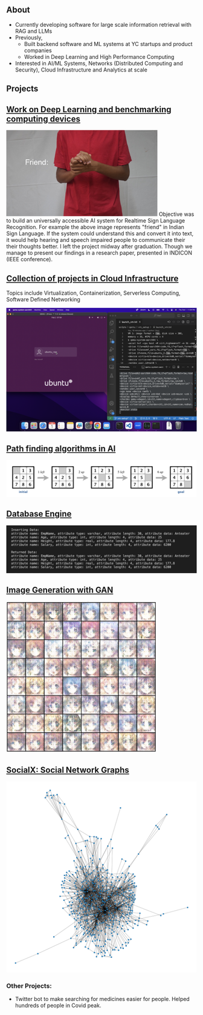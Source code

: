 ## About

* Currently developing software for large scale information retrieval with RAG and LLMs
* Previously,
  * Built backend software and ML systems at YC startups and product companies
  * Worked in Deep Learning and High Performance Computing
* Interested in AI/ML Systems, Networks (Distributed Computing and Security), Cloud Infrastructure and Analytics at scale

<!--
* Love building tech, especially Software and AI Systems that contribute positively to society. Such as in Climate, Healthcare, Accessibility, Education etc.
* Master's in Computer Science from Santa Clara University, California, US.
* Interests:
  * High Performance Computing (Quantum, Parallel and Distributed Computing)
  * AI (Vision and Language Models)
-->

## Projects

## [Work on Deep Learning and benchmarking computing devices](https://ieeexplore.ieee.org/document/9691542)
<img src="assets/sign-language-friend.JPG" width="400">
Objective was to build an universally accessible AI system for Realtime Sign Language Recognition. For example the above image represents "friend" in Indian Sign Language. If the system could understand this and convert it into text, it would help hearing and speech impaired people to communicate their their thoughts better. I left the project midway after graduation. Though we manage to present our findings in a research paper, presented in INDICON (IEEE conference).


## [Collection of projects in Cloud Infrastructure](https://github.com/eshaanrathi2/csen241)
Topics include Virtualization, Containerization, Serverless Computing, Software Defined Networking

<img src="assets/vm-with-qemu.png">



## [Path finding algorithms in AI](https://github.com/eshaanrathi2/Futurama)
![assets/n-puzzle.png](assets/n-puzzle.png)


## [Database Engine](https://github.com/eshaanrathi2/Fusion-DB)
![assets/fusion-db.png](assets/fusion-db.png)


## [Image Generation with GAN](https://github.com/eshaanrathi2/Generative-AI-Anime)
<!-- ![assets/gan-1.png](assets/gan-1.png)-->
<img src="assets/gan-1.png" width="400">
<!-- <img src="assets/gan-1.png" width="200"> -->


## [SocialX: Social Network Graphs](https://github.com/eshaanrathi2/SocialX)
<!-- ![assets/celegans.png](assets/celegans.png) -->
<img src="assets/celegans.png" width="600">


### Other Projects:
* Twitter bot to make searching for medicines easier for people. Helped hundreds of people in Covid peak.


<!-- <img src="assets/n-puzzle.png" width="200"> -->

<!--
**eshaanrathi2/eshaanrathi2** is a ✨ _special_ ✨ repository because its `README.md` (this file) appears on your GitHub profile.

Here are some ideas to get you started:

- 🔭 I’m currently working on ...
- 🌱 I’m currently learning ...
- 👯 I’m looking to collaborate on ...
- 🤔 I’m looking for help with ...
- 💬 Ask me about ...
- 📫 How to reach me: ...
- 😄 Pronouns: ...
- ⚡ Fun fact: ...
-->